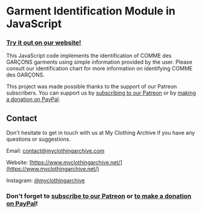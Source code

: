 # Garment Identification Module in JavaScript

### [Try it out on our website!](https://www.myclothingarchive.net/id-tools)

This JavaScript code implements the identification of COMME des GARÇONS garments using simple information provided by the user. Please consult our identification chart for more information on identifying COMME des GARÇONS.

This project was made possible thanks to the support of our Patreon subscribers. You can support us by [subscribing to our Patreon](https://www.patreon.com/bePatron?u=36066750) or by [making a donation on PayPal](https://www.paypal.com/donate/?hosted_button_id=AP5AP2WBUNNQL).

## Contact

Don't hesitate to get in touch with us at My Clothing Archive if you have any questions or suggestions.

Email: contact@myclothingarchive.com

Website: [https://www.myclothingarchive.net/](https://www.myclothingarchive.net/)

Instagram: [@myclothingarchive](https://www.instagram.com/myclothingarchive/)

### Don't forget to [subscribe to our Patreon](https://www.patreon.com/bePatron?u=36066750) or [to make a donation on PayPal](https://www.paypal.com/donate/?hosted_button_id=AP5AP2WBUNNQL)!
